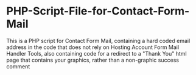 PHP-Script-File-for-Contact-Form-Mail
=====================================

This is a PHP script for Contact Form Mail, containing a hard coded email address in the code that does not rely on Hosting Account Form Mail Handler Tools, also containing code for a redirect to a "Thank You" html page that contains your graphics, rather than a non-graphic success comment